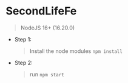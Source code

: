 # SecondLifeFe

> NodeJS 16+ (16.20.0)

- Step 1:

  > Install the node modules
  > `npm install`

- Step 2:

  > run
  > `npm start`

